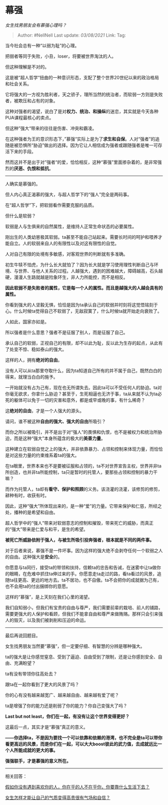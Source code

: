 # 幕强
*女生找男朋友会有慕强心理吗？*

> Author: #NellNell 
> Last update: *03/08/2021* 
> Link:
> Tag: 
  
当今社会总有一种“以弱为耻”的心理。

把弱者等同于失败，小丑，loser，将要被世界淘汰的人。

但这种理解是不对的。

这是被“超人哲学“扭曲的一种意识形态，支配了整个世界20世纪以来的政治格局和社会关系。

它将强大的一方视为胜利者，天之骄子，理所当然的统治者，而软弱一方则是失败者，被欺压和占有的对象。

这种对强者的渴望，说白了是对**权力、统治、和操纵**的迷恋，其实就是今天各种PUA课程最核心的卖点。

但这种”强大“带来的往往是伤害、冲突和霸凌。

在这种强者为王的意识形态下，”慕强“实际上是为了**求生和自保**。人对“强者”的追随是被恐惧所“胁迫”做出的选择。因为它让人相信成为强者或跟随强者是唯一可存活下来的手段。

然而这并不是出于对”强者“的爱，恰恰相反，这种“慕强”里面掺杂着的，是非常强烈的**厌恶、仇恨和抵抗**。

---

人确实是慕强的。

但人内心真正渴慕的强大，与超人哲学下的“强人”完全是两码事。

在“超人哲学”下，把软弱看作需要克服的品质。

但什么是软弱？

软弱是人与生俱来的自然属性，是维持人正常生命状态的必要属性。

刚出生的人类幼崽极其软弱。ta甚至不能自己站起来。需要长时间的呵护和喂养才能自立。人的软弱来自人的有限性以及对这有限性的自觉。

人对自己有限的处境有多敏感，对客观世界的判断就有多准确。

初生牛犊不怕虎，为什么长大就怕了？因为长大就是学习使用理性判断自己与环境、与世界、与他人关系的过程。人越强大，遇到的困难越大，障碍越高，石头越硬，漫漫人生路就越是险象环生，非人力所能控，而不是相反。

**因此软弱不是失败者的属性，它是每一个人的属性。而且是越强大的人越会具有的属性。**

你看到强大的人坚毅无惧，恰恰是因为ta承认自己的软弱并时刻将这觉悟铭刻于心。什么时候ta觉得自己不软弱了，无敌寂寞了，什么时候ta就开始走向衰败了。

人如此，国家亦如是。

所以强者是什么意思？强者不是征服了别人，而是征服了自己。

承认自己的软弱，正视自己的有限，却不以此为耻，反以此为生存的起点，从此有了处变不惊、稳如泰山的强大。

这样的人，拥有**绝对的自由**。

没有人可以从ta那里夺取什么，因为ta知道自己所有的并不属于自己，既然白白的得来，就理当白白的施予。

一开始就没有占为己有，现在也无所谓失去。因此ta可以不受任何人的胁迫。ta对你毫无欲求，你拿什么胁迫？甚至于，生死相逼也无济于事，ta从来就不认为ta必死的躯体可以免于一切的灾害和意外，都是或早或晚的事，有什么稀奇？

这**绝对的自由**，才是一个人强大的源头。

请问，谁不被这种**自由的强大、强大的自由**所吸引？

而你之所以被吸引，并不是出于对“强人”的畏惧和仇恨，也不是被权力和统治所胁迫，而是这种“强大”本身所蕴含的极大的**美善力量**。

这种建立在软弱自觉之上的强大，并非依靠暴力、占领和控制来体现力量，而恰恰是对这些力量的约束维系着ta的强大。

在ta眼里，世界本来也不是要被征服和占领的，ta不对世界宣告主权，世界并非ta所创造，也并非ta所能控制，ta只是暂时的托管人，要那些占领和控制的暴力干嘛？

而作为托管人，ta却有**看守、保护和照顾**的义务。该浇灌的浇灌，该修剪的修剪，耕种有时，收获有时。

因此，这种“强大”所体现出来的，是一种“爱”的力量。它带来保护和仁慈，所经之处，播种的是希望和自由。

超人哲学中的“强人”带来对软弱意志的控制和摧毁，带来死亡的威胁，而真正的“强大”带来是仁爱与和平，是生的希望。

**被死亡所威胁依附于强人，与被生所吸引投奔强者，根本就是不同的两件事。**

对于后者来说，慕强不是一件坏事。因为这样的强大绝不会剥夺任何一个软弱之人的自由。这种强大是**安全**的。

你愿意与ta同行，接受ta的带领和扶持，信赖ta的忠告和告诫，在迷雾中让ta做你的眼睛，在危难中抓住ta伸过来的手。你愿意走ta走过的路，看ta看过的风景，追随ta往更高、更远的地方去。ta不居功，也不自傲。ta不会把你的成就据为己有，也不会用ta的付出捆绑你的意愿。

这样的“慕强”，是上天刻在我们心里的渴望。

我们自知弱小，但我们有宝贵的自由与尊严，我们需要前辈的栽培、前人的铺路，需要更强大的人保护和看顾，但我们不能拿自由和尊严来做贿赂。那样只会引来强人的毁灭，以及我们被剥削和压迫的命运。

---

最后再说回题目。

女生找男朋友当然要“慕强”，但一定要仔细、有智慧的分辨是哪种强大。

ta的强大是让你感觉窒息、受到了逼迫、自由受到了限制，还是让你感到安全、自由、充满盼望？

ta有没有带领你往高处去？

跟ta在一起你看到了更大的风景了吗？

你的心有没有越来越宽广、越来越自由、越来越有爱了呢？

ta是增强了你的能力还是削弱了你的能力？你自己变强大了吗？

**Last but not least，你们在一起，有没有让这个世界变得更好？**

这最后一点，其实才是“慕强”真正的意义。

**——你选择ta，不是因为要找一个可以依靠和依赖的港湾，也不完全是ta可以带你看更高远的风景，而是你们在一起，可以大大boost彼此的武力值，去成就远比一个人所能成就的更大的事。**

**强强联手，才是慕强的意义所在。**

  

---

  

相关回答：

[假如你没有遇到喜欢你的人，你在乎的人不在乎你，你要靠什么生活下去？](https://www.zhihu.com/question/313241934/answer/619389760)

[女生怎样才能让自己的气质变得高贵很有气场和自信？](https://www.zhihu.com/question/297342809/answer/586101469)